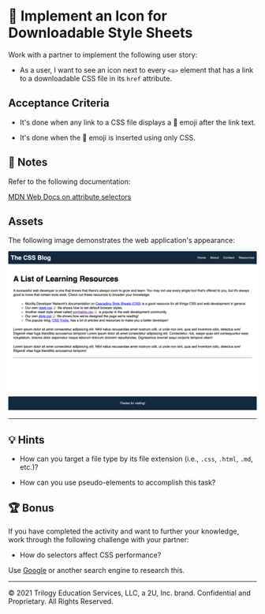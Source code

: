 # 📖 Implement an Icon for Downloadable Style Sheets

Work with a partner to implement the following user story:

* As a user, I want to see an icon next to every `<a>` element that has a link to a downloadable CSS file in its `href` attribute.

## Acceptance Criteria

* It's done when any link to a CSS file displays a 📝 emoji after the link text.

* It's done when the 📝 emoji is inserted using only CSS.

## 📝 Notes

Refer to the following documentation: 

[MDN Web Docs on attribute selectors](https://developer.mozilla.org/en-US/docs/Web/CSS/Attribute_selectors)

## Assets

The following image demonstrates the web application's appearance:

![The updated page shows an emoji next to each link that takes you to a CSS file.](./Images/01-selector-complete.png)

---

## 💡 Hints

* How can you target a file type by its file extension (i.e., `.css`, `.html`, `.md`, etc.)?

* How can you use pseudo-elements to accomplish this task?

## 🏆 Bonus

If you have completed the activity and want to further your knowledge, work through the following challenge with your partner:

* How do selectors affect CSS performance?

Use [Google](https://www.google.com) or another search engine to research this.

---
© 2021 Trilogy Education Services, LLC, a 2U, Inc. brand. Confidential and Proprietary. All Rights Reserved.
